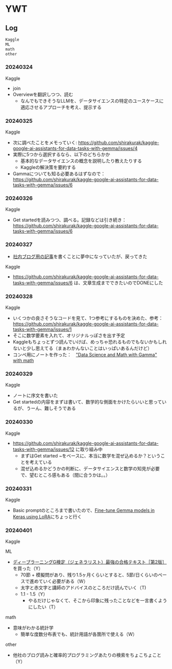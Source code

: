 # YWT

## Log

```txt
Kaggle
ML
math
other
```

### 20240324

Kaggle

- join
- Overviewを翻訳しつつ、読む
  - なんでもできそうなLLMを、データサイエンスの特定のユースケースに適応させるアプローチを考え、提示する

### 20240325

Kaggle

- 次に調べたことをメモっていく: https://github.com/shirakurak/kaggle-google-ai-assistants-for-data-tasks-with-gemma/issues/4
- 実際に5つから選択するなら、以下のどちらかか
  - 基本的なデータサイエンスの概念を説明したり教えたりする
  - Kaggleの解決策を要約する
- Gammaについても知る必要あるはずなので： https://github.com/shirakurak/kaggle-google-ai-assistants-for-data-tasks-with-gemma/issues/6

### 20240326

Kaggle

- Get startedを読みつつ、調べる。記録などは引き続き： https://github.com/shirakurak/kaggle-google-ai-assistants-for-data-tasks-with-gemma/issues/6

### 20240327

- [社内ブログ用の記事](https://github.com/shirakurak/pipe/blob/main/10_essay/%E8%A6%8B%E7%A9%8D%E3%82%8A%E3%83%9F%E3%82%B9%E3%81%A3%E3%81%A6%E6%AD%BB%E3%81%AB%E3%81%9D%E3%81%86%E3%81%AB%E3%81%AA%E3%81%A3%E3%81%9F%E3%81%AE%E3%81%A7%E3%80%81%E3%83%9D%E3%82%A4%E3%83%B3%E3%83%88%E3%82%923%E3%81%A4%E5%85%B1%E6%9C%89.md)を書くことに夢中になっていたが、戻ってきた

Kaggle
- https://github.com/shirakurak/kaggle-google-ai-assistants-for-data-tasks-with-gemma/issues/6 は、文章生成までできたいのでDONEにした

### 20240328

Kaggle

- いくつかの良さそうなコードを見て、1つ参考にするものを決めた、参考： https://github.com/shirakurak/kaggle-google-ai-assistants-for-data-tasks-with-gemma/issues/1
- そこに数学要素を入れて、オリジナルっぽさを出す予定
- Kaggleもちょっとずつ読んでいけば、めっちゃ恐れるものでもないかもしれないと少し思えてる（まぁわかんないことはいっぱいあるんだけど）
- コンペ用にノートを作った：　["Data Science and Math with Gamma" with math](https://www.kaggle.com/code/kenichishirakura/data-science-and-math-with-gamma-with-math)

### 20240329

Kaggle

- ノートに序文を書いた
- Get startedの内容をまずは書いて、数学的な側面をかけたらいいと思っているが、うーん、難しそうである

### 20240330

Kaggle

- https://github.com/shirakurak/kaggle-google-ai-assistants-for-data-tasks-with-gemma/issues/12 に取り組み中
  - まずはGet started ~をベースに、本当に数学を混ぜ込めるか？ということを考えている
  - 混ぜ込めるかどうかの判断に、データサイエンスと数学の知見が必要で、望むところ感もある（間に合うかは。。）

### 20240331

Kaggle

- Basic promptのところまで書いたので、[Fine-tune Gemma models in Keras using LoRA](https://ai.google.dev/gemma/docs/lora_tuning)にちょっと行く

### 20240401

Kaggle

ML

- [ディープラーニングG検定（ジェネラリスト）最強の合格テキスト［第2版］](https://www.sbcr.jp/product/4815622756/)を買った（Y）
  - 70節 + 模擬問があり、残り1.5ヶ月くらいとすると、5節/日くらいのペースで進めていく必要がある（W）
  - 太字と赤文字と講師のアドバイスのところだけ読んでいく（T)
  - 1.1 - 1.5（Y）
    - やるだけじゃなくて、そこから印象に残ったことなどを一言書くようにしたい（T）

math

- 意味がわかる統計学
  - 簡単な度数分布表でも、統計用語が各箇所で使える（W）

other

- 他社のブログ読みと確率的プログラミングあたりの検索をちょこちょこと（Y）
